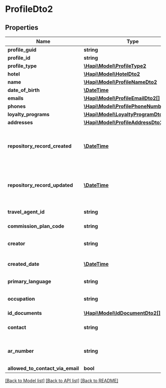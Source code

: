 # ProfileDto2

## Properties
Name | Type | Description | Notes
------------ | ------------- | ------------- | -------------
**profile_guid** | **string** |  | [optional] 
**profile_id** | **string** |  | [optional] 
**profile_type** | [**\Hapi\Model\ProfileType2**](ProfileType2.md) |  | [optional] 
**hotel** | [**\Hapi\Model\HotelDto2**](HotelDto2.md) |  | [optional] 
**name** | [**\Hapi\Model\ProfileNameDto2**](ProfileNameDto2.md) |  | [optional] 
**date_of_birth** | [**\DateTime**](\DateTime.md) |  | [optional] 
**emails** | [**\Hapi\Model\ProfileEmailDto2[]**](ProfileEmailDto2.md) |  | [optional] 
**phones** | [**\Hapi\Model\ProfilePhoneNumberDto2[]**](ProfilePhoneNumberDto2.md) |  | [optional] 
**loyalty_programs** | [**\Hapi\Model\LoyaltyProgramDto2[]**](LoyaltyProgramDto2.md) |  | [optional] 
**addresses** | [**\Hapi\Model\ProfileAddressDto2[]**](ProfileAddressDto2.md) |  | [optional] 
**repository_record_created** | [**\DateTime**](\DateTime.md) | Record create date in repository, in YYYY-MM-DDThh:mm:ss.sss format | [optional] 
**repository_record_updated** | [**\DateTime**](\DateTime.md) | Record update date in repository, in YYYY-MM-DDThh:mm:ss.sss format | [optional] 
**travel_agent_id** | **string** | Travel Agent IATA number | [optional] 
**commission_plan_code** | **string** | Commission plan for Travel Agent | [optional] 
**creator** | **string** | User or interface who created the profile | [optional] 
**created_date** | [**\DateTime**](\DateTime.md) | Date and Time the profile was created | [optional] 
**primary_language** | **string** | Primary language of individual | [optional] 
**occupation** | **string** | Job title, occupation of guest | [optional] 
**id_documents** | [**\Hapi\Model\IdDocumentDto2[]**](IdDocumentDto2.md) |  | [optional] 
**contact** | **string** | Contact info (non-guest profile) | [optional] 
**ar_number** | **string** | Accounts receivable number (non-guest profile) | [optional] 
**allowed_to_contact_via_email** | **bool** |  | [optional] 

[[Back to Model list]](../README.md#documentation-for-models) [[Back to API list]](../README.md#documentation-for-api-endpoints) [[Back to README]](../README.md)

